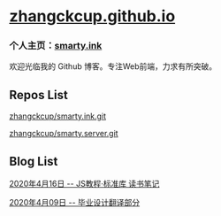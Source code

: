 # [zhangckcup.github.io](https://zhangckcup.github.io)

### 个人主页：[smarty.ink](http://smarty.ink)

欢迎光临我的 Github 博客。专注Web前端，力求有所突破。

## Repos List

[zhangckcup/smarty.ink.git](smarty.ink/index.html)

[zhangckcup/smarty.server.git](/smarty.server/index.html)

## Blog List

[2020年4月16日 -- JS教程·标准库 读书笔记](docs/2020年4月16日%20--%20JS教程·标准库.html)

[2020年4月09日 -- 毕业设计翻译部分](docs/translate.html)

